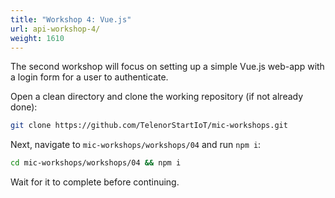 ```yaml
---
title: "Workshop 4: Vue.js"
url: api-workshop-4/
weight: 1610
---
```


The second workshop will focus on setting up a simple Vue.js web-app with a login form for a user to authenticate.

Open a clean directory and clone the working repository (if not already done):

```sh
git clone https://github.com/TelenorStartIoT/mic-workshops.git
```

Next, navigate to `mic-workshops/workshops/04` and run `npm i`:

```sh
cd mic-workshops/workshops/04 && npm i
```

Wait for it to complete before continuing.
